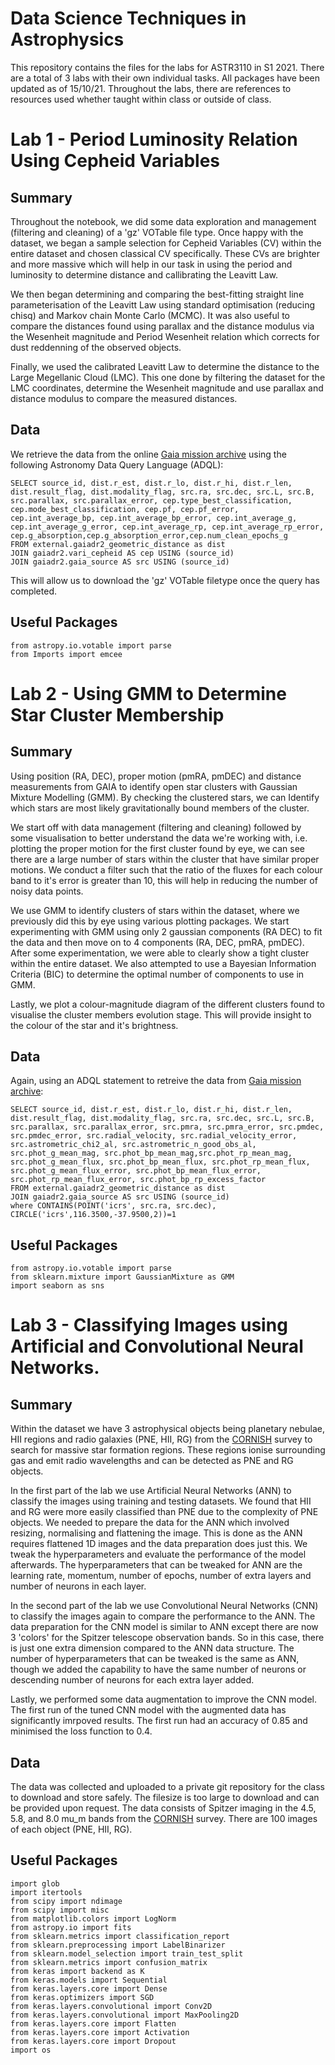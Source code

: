 # Data Science Techniques in Astrophysics

This repository contains the files for the labs for ASTR3110 in S1 2021. There are a total of 3 labs with their own individual tasks. All packages have been updated as of 15/10/21. Throughout the labs, there are references to resources used whether taught within class or outside of class.

# Lab 1 - Period Luminosity Relation Using Cepheid Variables
## Summary 
Throughout the notebook, we did some data exploration and management (filtering and cleaning) of a 'gz' VOTable file type. Once happy with the dataset, we began a sample selection for Cepheid Variables (CV) within the entire dataset and chosen classical CV specifically. These CVs are brighter and more massive which will help in our task in using the period and luminosity to determine distance and callibrating the Leavitt Law. 

We then began determining and comparing the best-fitting straight line parameterisation of the Leavitt Law using standard optimisation (reducing chisq) and Markov chain Monte Carlo (MCMC). It was also useful to compare the distances found using parallax and the distance modulus via the Wesenheit magnitude and Period Wesenheit relation which corrects for dust reddenning of the observed objects. 

Finally, we used the calibrated Leavitt Law to determine the distance to the Large Megellanic Cloud (LMC). This one done by filtering the dataset for the LMC coordinates, determine the Wesenheit magnitude and use parallax and distance modulus to compare the measured distances.

## Data
We retrieve the data from the online [Gaia mission archive](http://gea.esac.esa.int/archive/) using the following Astronomy Data Query Language (ADQL):
```
SELECT source_id, dist.r_est, dist.r_lo, dist.r_hi, dist.r_len, dist.result_flag, dist.modality_flag, src.ra, src.dec, src.L, src.B, src.parallax, src.parallax_error, cep.type_best_classification, cep.mode_best_classification, cep.pf, cep.pf_error, cep.int_average_bp, cep.int_average_bp_error, cep.int_average_g, cep.int_average_g_error, cep.int_average_rp, cep.int_average_rp_error, cep.g_absorption,cep.g_absorption_error,cep.num_clean_epochs_g
FROM external.gaiadr2_geometric_distance as dist 
JOIN gaiadr2.vari_cepheid AS cep USING (source_id) 
JOIN gaiadr2.gaia_source AS src USING (source_id)
```

This will allow us to download the 'gz' VOTable filetype once the query has completed. 

## Useful Packages
```pyrex
from astropy.io.votable import parse
from Imports import emcee

```

# Lab 2 - Using GMM to Determine Star Cluster Membership
## Summary 
Using position (RA, DEC), proper motion (pmRA, pmDEC) and distance measurements from GAIA to identify open star clusters with Gaussian Mixture Modelling (GMM). By checking the clustered stars, we can Identify which stars are most likely gravitationally bound members of the cluster. 

We start off with data management (filtering and cleaning) followed by some visualisation to better understand the data we're working with, i.e. plotting the proper motion for the first cluster found by eye, we can see there are a large number of stars within the cluster that have similar proper motions. We conduct a filter such that the ratio of the fluxes for each colour band to it's error is greater than 10, this will help in reducing the number of noisy data points. 

We use GMM to identify clusters of stars within the dataset, where we previously did this by eye using various plotting packages. We start experimenting with GMM using only 2 gaussian components (RA DEC) to fit the data and then move on to 4 components (RA, DEC, pmRA, pmDEC). After some experimentation, we were able to clearly show a tight cluster within the entire dataset. We also attempted to use a Bayesian Information Criteria (BIC) to determine the optimal number of components to use in GMM. 

Lastly, we plot a colour-magnitude diagram of the different clusters found to visualise the cluster members evolution stage. This will provide insight to the colour of the star and it's brightness. 

## Data
Again, using  an ADQL statement to retreive the data from [Gaia mission archive](http://gea.esac.esa.int/archive/):

```
SELECT source_id, dist.r_est, dist.r_lo, dist.r_hi, dist.r_len, dist.result_flag, dist.modality_flag, src.ra, src.dec, src.L, src.B, src.parallax, src.parallax_error, src.pmra, src.pmra_error, src.pmdec, src.pmdec_error, src.radial_velocity, src.radial_velocity_error, src.astrometric_chi2_al, src.astrometric_n_good_obs_al, src.phot_g_mean_mag, src.phot_bp_mean_mag,src.phot_rp_mean_mag, src.phot_g_mean_flux, src.phot_bp_mean_flux, src.phot_rp_mean_flux, src.phot_g_mean_flux_error, src.phot_bp_mean_flux_error, src.phot_rp_mean_flux_error, src.phot_bp_rp_excess_factor 
FROM external.gaiadr2_geometric_distance as dist 
JOIN gaiadr2.gaia_source AS src USING (source_id) 
where CONTAINS(POINT('icrs', src.ra, src.dec), CIRCLE('icrs',116.3500,-37.9500,2))=1
```
## Useful Packages
```pyrex
from astropy.io.votable import parse
from sklearn.mixture import GaussianMixture as GMM
import seaborn as sns
```

# Lab 3 - Classifying Images using Artificial and Convolutional Neural Networks.
## Summary 
Within the dataset we have 3 astrophysical objects being planetary nebulae, HII regions and radio galaxies (PNE, HII, RG) from the [CORNISH](https://cornish.leeds.ac.uk/public/index.php) survey to search for massive star formation regions. These regions ionise surrounding gas and emit radio wavelengths and can be detected as PNE and RG objects.

In the first part of the lab we use Artificial Neural Networks (ANN) to classify the images using training and testing datasets. We found that HII and RG were more easily classified than PNE due to the complexity of PNE objects. We needed to prepare the data for the ANN which involved resizing, normalising and flattening the image. This is done as the ANN requires flattened 1D images and the data preparation does just this. We tweak the hyperparameters and evaluate the performance of the model afterwards. The hyperparameters that can be tweaked for ANN are the learning rate, momentum, number of epochs, number of extra layers and number of neurons in each layer. 

In the second part of the lab we use Convolutional Neural Networks (CNN) to classify the images again to compare the performance to the ANN. The data preparation for the CNN model is similar to ANN except there are now 3 'colors' for the Spitzer telescope observation bands. So in this case, there is just one extra dimension compared to the ANN data structure. The number of hyperparameters that can be tweaked is the same as ANN, though we added the capability to have the same number of neurons or descending number of neurons for each extra layer added. 

Lastly, we performed some data augmentation to improve the CNN model. The first run of the tuned CNN model with the augmented data has significantly imrpoved results. The first run had an accuracy of 0.85 and minimised the loss function to 0.4. 

## Data 
The data was collected and uploaded to a private git repository for the class to download and store safely. The filesize is too large to download and can be provided upon request. The data consists of Spitzer imaging in the 4.5, 5.8, and 8.0 mu_m bands from the [CORNISH](https://cornish.leeds.ac.uk/public/index.php) survey. There are 100 images of each object (PNE, HII, RG).

## Useful Packages
```pyrex
import glob
import itertools
from scipy import ndimage
from scipy import misc
from matplotlib.colors import LogNorm
from astropy.io import fits
from sklearn.metrics import classification_report
from sklearn.preprocessing import LabelBinarizer
from sklearn.model_selection import train_test_split
from sklearn.metrics import confusion_matrix
from keras import backend as K
from keras.models import Sequential
from keras.layers.core import Dense 
from keras.optimizers import SGD
from keras.layers.convolutional import Conv2D
from keras.layers.convolutional import MaxPooling2D
from keras.layers.core import Flatten
from keras.layers.core import Activation
from keras.layers.core import Dropout
import os
```
